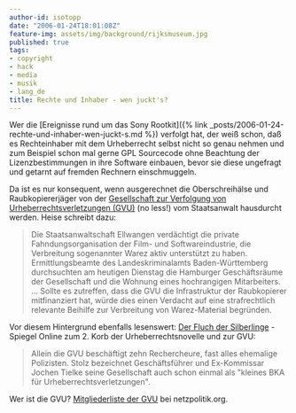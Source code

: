 ```yaml
---
author-id: isotopp
date: "2006-01-24T18:01:08Z"
feature-img: assets/img/background/rijksmuseum.jpg
published: true
tags:
- copyright
- hack
- media
- musik
- lang_de
title: Rechte und Inhaber - wen juckt's?
---
```


Wer die 
[Ereignisse rund um das Sony Rootkit]({% link _posts/2006-01-24-rechte-und-inhaber-wen-juckt-s.md %})
verfolgt hat, der weiß schon, daß es Rechteinhaber mit dem Urheberrecht selbst nicht so genau nehmen und zum Beispiel schon mal gerne GPL Sourcecode ohne Beachtung der Lizenzbestimmungen in ihre Software einbauen, bevor sie diese ungefragt und getarnt auf fremden Rechnern einschmuggeln.

Da ist es nur konsequent, wenn ausgerechnet die Oberschreihälse und Raubkopiererjäger von der 
[Gesellschaft zur Verfolgung von Urheberrechtsverletzungen (GVU)](http://www.heise.de/newsticker/meldung/68760)
(no less!) vom Staatsanwalt hausdurcht werden. 
Heise schreibt dazu:

> Die Staatsanwaltschaft Ellwangen verdächtigt die private Fahndungsorganisation der Film- und Softwareindustrie, die Verbreitung sogenannter Warez aktiv unterstützt zu haben.
> Ermittlungsbeamte des Landeskriminalamts Baden-Württemberg durchsuchten am heutigen Dienstag die Hamburger Geschäftsräume der Gesellschaft und die Wohnung eines hochrangigen Mitarbeiters. ...
> Sollte es zutreffen, dass die GVU die Infrastruktur der Raubkopierer mitfinanziert hat, würde dies einen Verdacht auf eine strafrechtlich relevante Beihilfe zur Verbreitung von Warez-Material begründen.
 
Vor diesem Hintergrund ebenfalls lesenswert: 
[Der Fluch der Silberlinge](http://www.spiegel.de/spiegel/0,1518,396497,00.html) - 
Spiegel Online zum 2. Korb der Urheberrechtsnovelle und zur GVU: 

> Allein die GVU beschäftigt zehn Rechercheure, fast alles ehemalige Polizisten. 
> Stolz bezeichnet Geschäftsführer und Ex-Kommissar Jochen Tielke seine Gesellschaft auch schon einmal als "kleines BKA für Urheberrechtsverletzungen".

Wer ist die GVU? 
[Mitgliederliste der GVU](http://www.netzpolitik.org/2006/die-gvu-wurde-von-der-polizei-durchsucht/) 
bei netzpolitik.org.
